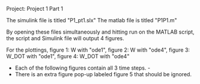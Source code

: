 Project: Project 1 Part 1

The simulink file is titled "P1_pt1.slx"
The matlab file is titled "P1P1.m"

By opening these files simultaneously and hitting run on the MATLAB script, the script and Simulink file will output 4 figures.

For the plottings, figure 1: W with "ode1", figure 2: W with "ode4", figure 3: W_DOT with "ode1", figure 4: W_DOT with "ode4"
- Each of the following figures contain all 3 time steps. -
- There is an extra figure pop-up labeled figure 5 that should be ignored. 
